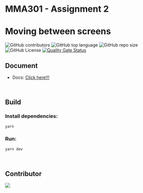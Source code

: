 # MMA301 - Assignment 2

# Moving between screens

![GitHub contributors](https://img.shields.io/github/contributors/MMA301-17C/assignment-2)
![GitHub top language](https://img.shields.io/github/languages/top/MMA301-17C/assignment-2)
![GitHub repo size](https://img.shields.io/github/repo-size/MMA301-17C/assignment-2)
![GitHub License](https://img.shields.io/github/license/MMA301-17C/assignment-2)
[![Quality Gate Status](https://sonarcloud.io/api/project_badges/measure?project=MMA301-17C_assignment-2&metric=alert_status)](https://sonarcloud.io/summary/new_code?id=MMA301-17C_assignment-2)

## Document
- Docs: [Click here!!!](docs/Assignment%202.pdf)
  
<br>

## Build

### Install dependencies:

```bash
yarn 
```

### Run:

```bash
yarn dev
```

<br>

## Contributor
<a href="https://github.com/MMA301-17C/assignment-2/graphs/contributors">
  <img src="https://contrib.rocks/image?repo=MMA301-17C/assignment-2" />
</a>